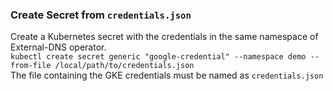 ### Create Secret from `credentials.json`
Create a Kubernetes secret with the credentials in the same namespace of External-DNS operator. <br>
`kubectl create secret generic "google-credential" --namespace demo --from-file /local/path/to/credentials.json` <br>
 The file containing the GKE credentials must be named as `credentials.json`
